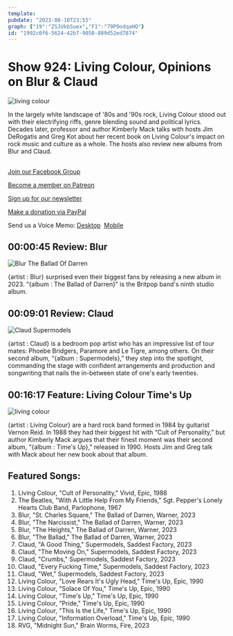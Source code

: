 ```yaml
---
template: 
pubdate: "2023-08-10T23:55"
graph: {"19":"ZSJUkbSuex","F1":"79POodqaHQ"}
id: "1992c0f6-5624-42b7-9050-889d52ed7874"
---
```






# Show 924: Living Colour, Opinions on Blur & Claud

![living colour](https://static.soundopinions.org/images/2023/812xqv5eftl-uf1000-1000-ql80.jpg)

In the largely white landscape of '80s and '90s rock, Living Colour stood out with their electrifying riffs, genre blending sound and political lyrics. Decades later, professor and author Kimberly Mack talks with hosts Jim DeRogatis and Greg Kot about her recent book on Living Colour's impact on rock music and culture as a whole. The hosts also review new albums from Blur and Claud.



## 

[Join our Facebook Group](https://bit.ly/3sivr9T)

[Become a member on Patreon](https://bit.ly/3slWZvc)

[Sign up for our newsletter](https://bit.ly/3eEvRnG)

[Make a donation via PayPal](https://bit.ly/3dmt9lU)

Send us a Voice Memo: [Desktop](bit.ly/2RyD5Ah)  [Mobile](sayhi.chat/soundops)



## 00:00:45 Review: Blur

![Blur The Ballad Of Darren](https://static.soundopinions.org/assets/924/193.jpg)

{artist : Blur} surprised even their biggest fans by releasing a new album in 2023. “{album : The Ballad of Darren}” is the Britpop band's ninth studio album.



## 00:09:01 Review: Claud

![Claud Supermodels](https://static.soundopinions.org/assets/924/F112.jpg)

{artist : Claud} is a bedroom pop artist who has an impressive list of tour mates: Phoebe Bridgers, Paramore and Le Tigre, among others. On their second album, “{album : Supermodels},” they step into the spotlight, commanding the stage with confident arrangements and production and songwriting that nails the in-between state of one's early twenties.



## 00:16:17 Feature: Living Colour Time's Up

![living colour](https://static.soundopinions.org/images/2023/812xqv5eftl-uf1000-1000-ql80.jpg)

{artist : Living Colour} are a hard rock band formed in 1984 by guitarist Vernon Reid. In 1988 they had their biggest hit with “Cult of Personality,” but author Kimberly Mack argues that their finest moment was their second album, “{album : Time's Up},” released in 1990. Hosts Jim and Greg talk with Mack about her new book about that album.



## Featured Songs:

1. Living Colour, "Cult of Personality," Vivid, Epic, 1988
2. The Beatles, "With A Little Help From My Friends," Sgt. Pepper's Lonely Hearts Club Band, Parlophone, 1967
3. Blur, "St. Charles Square," The Ballad of Darren, Warner, 2023
4. Blur, "The Narcissist," The Ballad of Darren, Warner, 2023
5. Blur, "The Heights," The Ballad of Darren, Warner, 2023
6. Blur, "The Ballad," The Ballad of Darren, Warner, 2023
7. Claud, "A Good Thing," Supermodels, Saddest Factory, 2023
8. Claud, "The Moving On," Supermodels, Saddest Factory, 2023
9. Claud, "Crumbs," Supermodels, Saddest Factory, 2023
10. Claud, "Every Fucking Time," Supermodels, Saddest Factory, 2023
11. Claud, "Wet," Supermodels, Saddest Factory, 2023
12. Living Colour, "Love Rears It's Ugly Head," Time's Up, Epic, 1990
13. Living Colour, "Solace Of You," Time's Up, Epic, 1990
14. Living Colour, "Time's Up," Time's Up, Epic, 1990
15. Living Colour, "Pride," Time's Up, Epic, 1990
16. Living Colour, "This Is the Life," Time's Up, Epic, 1990
17. Living Colour, "Information Overload," Time's Up, Epic, 1990
18. RVG, "Midnight Sun," Brain Worms, Fire, 2023